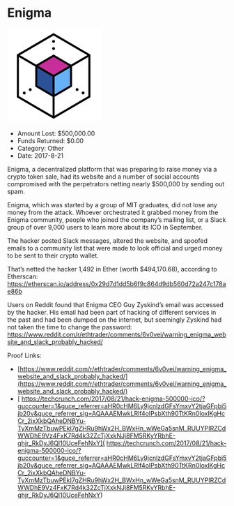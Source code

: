 # Enigma
![Enigma](/rektimages/Enigma.png)
- Amount Lost: $500,000.00
- Funds Returned: $0.00
- Category: Other
- Date: 2017-8-21

Enigma, a decentralized platform that was preparing to raise money via a crypto token sale, had its website and a number of social accounts compromised with the perpetrators netting nearly $500,000 by sending out spam.  
  
Enigma, which was started by a group of MIT graduates, did not lose any money from the attack. Whoever orchestrated it grabbed money from the Enigma community, people who joined the company’s mailing list, or a Slack group of over 9,000 users to learn more about its ICO in September.  
  
The hacker posted Slack messages, altered the website, and spoofed emails to a community list that were made to look official and urged money to be sent to their crypto wallet.  
  
That’s netted the hacker 1,492 in Ether (worth $494,170.68), according to Etherscan:  
https://etherscan.io/address/0x29d7d1dd5b6f9c864d9db560d72a247c178ae86b  
  
Users on Reddit found that Enigma CEO Guy Zyskind’s email was accessed by the hacker. His email had been part of hacking of different services in the past and had been dumped on the internet, but seemingly Zyskind had not taken the time to change the password:  
https://www.reddit.com/r/ethtrader/comments/6v0vei/warning_enigma_website_and_slack_probably_hacked/


Proof Links:
- [https://www.reddit.com/r/ethtrader/comments/6v0vei/warning_enigma_website_and_slack_probably_hacked/](https://www.reddit.com/r/ethtrader/comments/6v0vei/warning_enigma_website_and_slack_probably_hacked/)
- [ https://techcrunch.com/2017/08/21/hack-enigma-500000-ico/?guccounter=1&guce_referrer=aHR0cHM6Ly9jcnlzdGFsYmxvY2tjaGFpbi5jb20v&guce_referrer_sig=AQAAAEMwkLRlf4oIPsbXth90TtKRn0IoxlKgHcCr_2ixXkbQAheDNBYu-TyXmMzTbuwPEkI7gZHRu9hWx2H_BWxHn_wWeGa5snM_RUUYPIRZCdWWDhE9Vz4FxK7Rd4k32ZcTjXxkNJj8FM5RKyYRbhE-qhjr_RkDyJ6Ql10UceFehNxY]( https://techcrunch.com/2017/08/21/hack-enigma-500000-ico/?guccounter=1&guce_referrer=aHR0cHM6Ly9jcnlzdGFsYmxvY2tjaGFpbi5jb20v&guce_referrer_sig=AQAAAEMwkLRlf4oIPsbXth90TtKRn0IoxlKgHcCr_2ixXkbQAheDNBYu-TyXmMzTbuwPEkI7gZHRu9hWx2H_BWxHn_wWeGa5snM_RUUYPIRZCdWWDhE9Vz4FxK7Rd4k32ZcTjXxkNJj8FM5RKyYRbhE-qhjr_RkDyJ6Ql10UceFehNxY)


